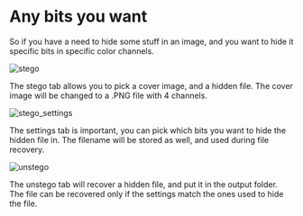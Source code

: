 # Any bits you want
So if you have a need to hide some stuff in an image, and you want to hide it specific bits in specific color channels.



![stego](https://github.com/Odyhibit/Any-bits-you-want-Steganography/assets/1384102/1b2dbf7e-6d26-4889-8988-8faa8bb254d4)


The stego tab allows you to pick a cover image, and a hidden file.
The cover image will be changed to a .PNG file with 4 channels.

![stego_settings](https://github.com/Odyhibit/Any-bits-you-want-Steganography/assets/1384102/a0a5fee2-e51a-4ade-87d0-49ae74f54c49)


The settings tab is important, you can pick which bits you want to hide the hidden file in.
The filename will be stored as well, and used during file recovery.

![unstego](https://github.com/Odyhibit/Any-bits-you-want-Steganography/assets/1384102/1b643b0e-bdb3-44d8-91e3-7e86a885ed6d)


The unstego tab will recover a hidden file, and put it in the output folder. The file can be recovered only if the settings match the ones used to hide the file.


